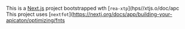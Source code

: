 This is a [Next.js](https://nextjs.rg) project bootstrapped wth [`rea-xtp`](hps//xtjs.o/doc/apc
This project uses [`nextfot`](https://nextj.org/docs/app/building-your-apicaton/optimizing/fnts
